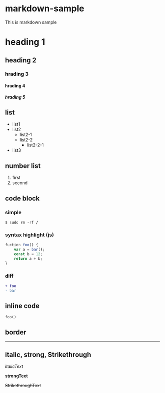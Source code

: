 # markdown-sample

This is markdown sample

# heading 1
## heading 2
### hrading 3
#### hrading 4
##### hrading 5

## list
- list1
- list2
  - list2-1
  - list2-2
    - list2-2-1
- list3

## number list
1. first
2. second

## code block
### simple

```
$ sudo rm -rf /
```

### syntax highlight (js)

```js
fuction foo() {
    var a = bar();
    const b = 12;
    return a + b;
}
```

### diff

```diff
+ foo
- bar
```

## inline code

`foo()`

## border

---

## italic, strong, Strikethrough

*italicText*

**strongText**

~~StrikethroughText~~